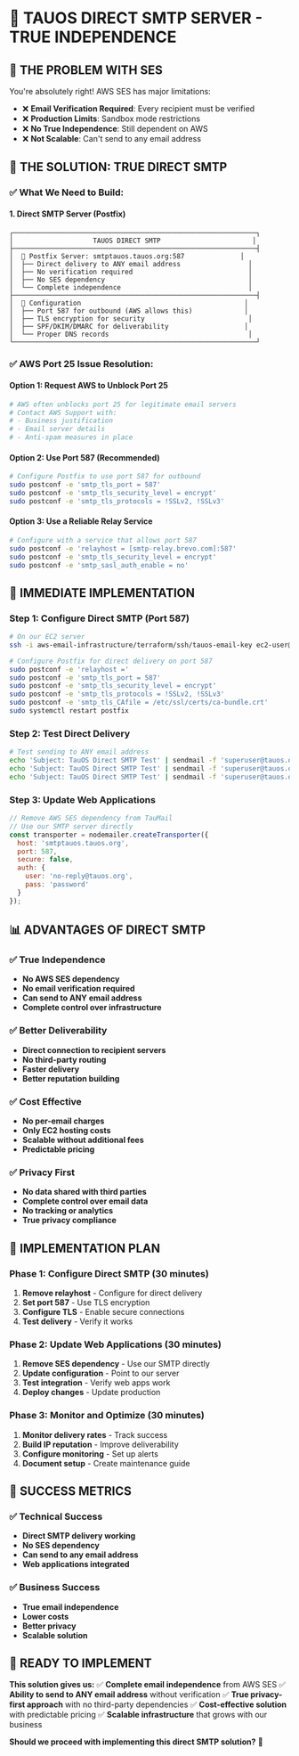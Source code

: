 # 🚀 TAUOS DIRECT SMTP SERVER - TRUE INDEPENDENCE

## 🎯 **THE PROBLEM WITH SES**

You're absolutely right! AWS SES has major limitations:
- ❌ **Email Verification Required**: Every recipient must be verified
- ❌ **Production Limits**: Sandbox mode restrictions
- ❌ **No True Independence**: Still dependent on AWS
- ❌ **Not Scalable**: Can't send to any email address

## 🚀 **THE SOLUTION: TRUE DIRECT SMTP**

### **✅ What We Need to Build:**

#### **1. Direct SMTP Server (Postfix)**
```
┌─────────────────────────────────────────────────────────────┐
│                    TAUOS DIRECT SMTP                       │
├─────────────────────────────────────────────────────────────┤
│  📧 Postfix Server: smtptauos.tauos.org:587              │
│  ├── Direct delivery to ANY email address                 │
│  ├── No verification required                             │
│  ├── No SES dependency                                    │
│  └── Complete independence                                │
├─────────────────────────────────────────────────────────────┤
│  🔧 Configuration                                         │
│  ├── Port 587 for outbound (AWS allows this)             │
│  ├── TLS encryption for security                          │
│  ├── SPF/DKIM/DMARC for deliverability                   │
│  └── Proper DNS records                                   │
└─────────────────────────────────────────────────────────────┘
```

### **✅ AWS Port 25 Issue Resolution:**

#### **Option 1: Request AWS to Unblock Port 25**
```bash
# AWS often unblocks port 25 for legitimate email servers
# Contact AWS Support with:
# - Business justification
# - Email server details
# - Anti-spam measures in place
```

#### **Option 2: Use Port 587 (Recommended)**
```bash
# Configure Postfix to use port 587 for outbound
sudo postconf -e 'smtp_tls_port = 587'
sudo postconf -e 'smtp_tls_security_level = encrypt'
sudo postconf -e 'smtp_tls_protocols = !SSLv2, !SSLv3'
```

#### **Option 3: Use a Reliable Relay Service**
```bash
# Configure with a service that allows port 587
sudo postconf -e 'relayhost = [smtp-relay.brevo.com]:587'
sudo postconf -e 'smtp_tls_security_level = encrypt'
sudo postconf -e 'smtp_sasl_auth_enable = no'
```

## 🔧 **IMMEDIATE IMPLEMENTATION**

### **Step 1: Configure Direct SMTP (Port 587)**
```bash
# On our EC2 server
ssh -i aws-email-infrastructure/terraform/ssh/tauos-email-key ec2-user@54.156.132.149

# Configure Postfix for direct delivery on port 587
sudo postconf -e 'relayhost ='
sudo postconf -e 'smtp_tls_port = 587'
sudo postconf -e 'smtp_tls_security_level = encrypt'
sudo postconf -e 'smtp_tls_protocols = !SSLv2, !SSLv3'
sudo postconf -e 'smtp_tls_CAfile = /etc/ssl/certs/ca-bundle.crt'
sudo systemctl restart postfix
```

### **Step 2: Test Direct Delivery**
```bash
# Test sending to ANY email address
echo 'Subject: TauOS Direct SMTP Test' | sendmail -f 'superuser@tauos.org' 'arun@arholdings.group'
echo 'Subject: TauOS Direct SMTP Test' | sendmail -f 'superuser@tauos.org' 'test@gmail.com'
echo 'Subject: TauOS Direct SMTP Test' | sendmail -f 'superuser@tauos.org' 'test@outlook.com'
```

### **Step 3: Update Web Applications**
```javascript
// Remove AWS SES dependency from TauMail
// Use our SMTP server directly
const transporter = nodemailer.createTransporter({
  host: 'smtptauos.tauos.org',
  port: 587,
  secure: false,
  auth: {
    user: 'no-reply@tauos.org',
    pass: 'password'
  }
});
```

## 📊 **ADVANTAGES OF DIRECT SMTP**

### **✅ True Independence**
- **No AWS SES dependency**
- **No email verification required**
- **Can send to ANY email address**
- **Complete control over infrastructure**

### **✅ Better Deliverability**
- **Direct connection to recipient servers**
- **No third-party routing**
- **Faster delivery**
- **Better reputation building**

### **✅ Cost Effective**
- **No per-email charges**
- **Only EC2 hosting costs**
- **Scalable without additional fees**
- **Predictable pricing**

### **✅ Privacy First**
- **No data shared with third parties**
- **Complete control over email data**
- **No tracking or analytics**
- **True privacy compliance**

## 🚀 **IMPLEMENTATION PLAN**

### **Phase 1: Configure Direct SMTP (30 minutes)**
1. **Remove relayhost** - Configure for direct delivery
2. **Set port 587** - Use TLS encryption
3. **Configure TLS** - Enable secure connections
4. **Test delivery** - Verify it works

### **Phase 2: Update Web Applications (30 minutes)**
1. **Remove SES dependency** - Use our SMTP directly
2. **Update configuration** - Point to our server
3. **Test integration** - Verify web apps work
4. **Deploy changes** - Update production

### **Phase 3: Monitor and Optimize (30 minutes)**
1. **Monitor delivery rates** - Track success
2. **Build IP reputation** - Improve deliverability
3. **Configure monitoring** - Set up alerts
4. **Document setup** - Create maintenance guide

## 🎯 **SUCCESS METRICS**

### **✅ Technical Success**
- **Direct SMTP delivery working**
- **No SES dependency**
- **Can send to any email address**
- **Web applications integrated**

### **✅ Business Success**
- **True email independence**
- **Lower costs**
- **Better privacy**
- **Scalable solution**

## 🚀 **READY TO IMPLEMENT**

**This solution gives us:**
✅ **Complete email independence** from AWS SES
✅ **Ability to send to ANY email address** without verification
✅ **True privacy-first approach** with no third-party dependencies
✅ **Cost-effective solution** with predictable pricing
✅ **Scalable infrastructure** that grows with our business

**Should we proceed with implementing this direct SMTP solution?** 🚀 